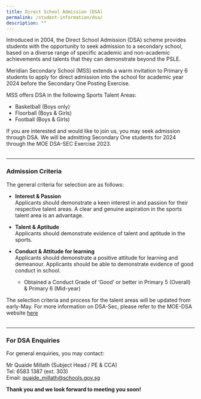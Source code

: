 ```yaml
---
title: Direct School Admission (DSA)
permalink: /student-information/dsa/
description: ""
---
```

Introduced in 2004, the Direct School Admission (DSA) scheme provides students with the opportunity to seek admission to a secondary school, based on a diverse range of specific academic and non-academic achievements and talents that they can demonstrate beyond the PSLE. 

Meridian Secondary School (MSS) extends a warm invitation to Primary 6 students to apply for direct admission into the school for academic year 2024 before the Secondary One Posting Exercise. 


MSS offers DSA in the following Sports Talent Areas:
*   Basketball (Boys only)
*   Floorball (Boys &amp; Girls)
*   Football (Boys &amp; Girls)

If you are interested and would like to join us, you may seek admission through DSA.  We will be admitting Secondary One students for 2024 through the MOE DSA-SEC Exercise 2023. 
<br><br>

* * * 

### Admission Criteria

The general criteria for selection are as follows:

*   **Interest &amp; Passion**  
    Applicants should demonstrate a keen interest in and passion for their respective talent areas. A clear and genuine aspiration in the sports talent area is an advantage.

*   **Talent &amp; Aptitude**  
    Applicants should demonstrate evidence of talent and aptitude in the sports.

*   **Conduct &amp; Attitude for learning**  
    Applicants should demonstrate a positive attitude for learning and demeanour. Applicants should be able to demonstrate evidence of good conduct in school.

	* Obtained a Conduct Grade of ‘Good’ or better in Primary 5 (Overall) &amp; Primary 6 (Mid-year)

The selection criteria and process for the talent areas will be updated from early-May. For more information on DSA-Sec, please refer to the MOE-DSA website [here](https://www.moe.gov.sg.dsa-sec)
<br><br>
***

### For DSA Enquiries

For general enquiries, you may contact:

Mr Quaide Millath (Subject Head / PE &amp; CCA)
<br> Tel: 6583 1387 (ext. 303)
<br> Email: [quaide_millath@schools.gov.sg](mailto:quaide_millath@schools.gov.sg)  

**Thank you and we look forward to meeting you soon!**